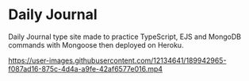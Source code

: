 # Daily Journal

Daily Journal type site made to practice TypeScript, EJS and MongoDB commands with Mongoose then deployed on Heroku.


https://user-images.githubusercontent.com/12134641/189942965-f087ad16-875c-4d4a-a9fe-42af6577e016.mp4

